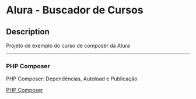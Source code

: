 # Alura - Buscador de Cursos

## Description
Projeto de exemplo do curso de composer da Alura 

---
### PHP Composer
PHP Composer: Dependências, Autoload e Publicação

[PHP Composer](https://cursos.alura.com.br/course/php-composer)
